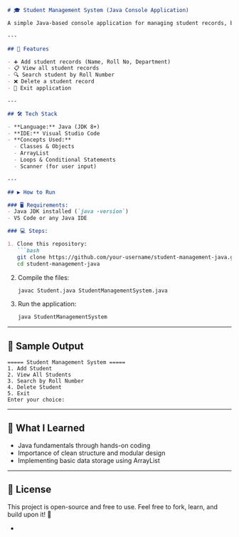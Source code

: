 


````markdown
# 🎓 Student Management System (Java Console Application)

A simple Java-based console application for managing student records, built with core OOP concepts. This is a beginner-friendly project ideal for learning Java basics like classes, objects, ArrayLists, and user interaction.

---

## 📌 Features

- ➕ Add student records (Name, Roll No, Department)
- 📋 View all student records
- 🔍 Search student by Roll Number
- ❌ Delete a student record
- 🚪 Exit application

---

## 🛠️ Tech Stack

- **Language:** Java (JDK 8+)
- **IDE:** Visual Studio Code
- **Concepts Used:**  
  - Classes & Objects  
  - ArrayList  
  - Loops & Conditional Statements  
  - Scanner (for user input)

---

## ▶️ How to Run

### 🖥️ Requirements:
- Java JDK installed (`java -version`)
- VS Code or any Java IDE

### 💻 Steps:

1. Clone this repository:
   ```bash
   git clone https://github.com/your-username/student-management-java.git
   cd student-management-java
````

2. Compile the files:

   ```bash
   javac Student.java StudentManagementSystem.java
   ```

3. Run the application:

   ```bash
   java StudentManagementSystem
   ```

---

## 📸 Sample Output

```
===== Student Management System =====
1. Add Student
2. View All Students
3. Search by Roll Number
4. Delete Student
5. Exit
Enter your choice:
```

---

## 🧠 What I Learned

* Java fundamentals through hands-on coding
* Importance of clean structure and modular design
* Implementing basic data storage using ArrayList

---


## 📜 License

This project is open-source and free to use.
Feel free to fork, learn, and build upon it! 🚀

-
